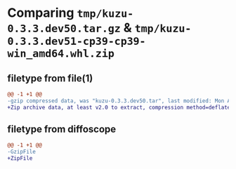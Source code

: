 # Comparing `tmp/kuzu-0.3.3.dev50.tar.gz` & `tmp/kuzu-0.3.3.dev51-cp39-cp39-win_amd64.whl.zip`

## filetype from file(1)

```diff
@@ -1 +1 @@
-gzip compressed data, was "kuzu-0.3.3.dev50.tar", last modified: Mon Apr 29 08:05:49 2024, max compression
+Zip archive data, at least v2.0 to extract, compression method=deflate
```

## filetype from diffoscope

```diff
@@ -1 +1 @@
-GzipFile
+ZipFile
```


